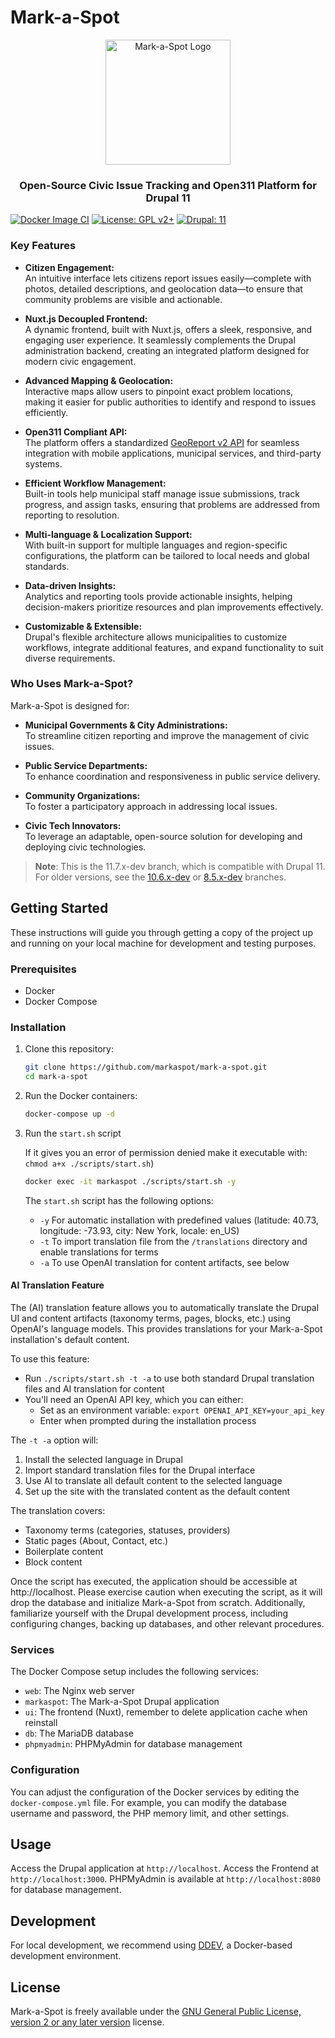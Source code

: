 # Mark-a-Spot

<div align="center">
  <img src="https://www.markaspot.de/assets/images/logo.svg" width="200px" alt="Mark-a-Spot Logo"/>
  <h3>Open-Source Civic Issue Tracking and Open311 Platform for Drupal 11</h3>
</div>

[![Docker Image CI](https://github.com/markaspot/mark-a-spot/actions/workflows/docker-image.yml/badge.svg)](https://github.com/markaspot/mark-a-spot/actions/workflows/docker-image.yml)
[![License: GPL v2+](https://img.shields.io/badge/License-GPL%20v2%2B-blue.svg)](https://www.gnu.org/licenses/old-licenses/gpl-2.0.en.html)
[![Drupal: 11](https://img.shields.io/badge/Drupal-11-brightgreen.svg)](https://www.drupal.org/project/markaspot)

### Key Features

- **Citizen Engagement:**  
  An intuitive interface lets citizens report issues easily—complete with photos, detailed descriptions, and geolocation data—to ensure that community problems are visible and actionable.
  
- **Nuxt.js Decoupled Frontend:**  
  A dynamic frontend, built with Nuxt.js, offers a sleek, responsive, and engaging user experience. It seamlessly complements the Drupal administration backend, creating an integrated platform designed for modern civic engagement.

- **Advanced Mapping & Geolocation:**  
  Interactive maps allow users to pinpoint exact problem locations, making it easier for public authorities to identify and respond to issues efficiently.
  
- **Open311 Compliant API:**  
  The platform offers a standardized [GeoReport v2 API](https://wiki.open311.org/GeoReport_v2) for seamless integration with mobile applications, municipal services, and third-party systems.
  
- **Efficient Workflow Management:**  
  Built-in tools help municipal staff manage issue submissions, track progress, and assign tasks, ensuring that problems are addressed from reporting to resolution.
  
- **Multi-language & Localization Support:**  
  With built-in support for multiple languages and region-specific configurations, the platform can be tailored to local needs and global standards.
  
- **Data-driven Insights:**  
  Analytics and reporting tools provide actionable insights, helping decision-makers prioritize resources and plan improvements effectively.
  
- **Customizable & Extensible:**  
  Drupal's flexible architecture allows municipalities to customize workflows, integrate additional features, and expand functionality to suit diverse requirements.

### Who Uses Mark-a-Spot?

Mark-a-Spot is designed for:
- **Municipal Governments & City Administrations:**  
  To streamline citizen reporting and improve the management of civic issues.
  
- **Public Service Departments:**  
  To enhance coordination and responsiveness in public service delivery.
  
- **Community Organizations:**  
  To foster a participatory approach in addressing local issues.
  
- **Civic Tech Innovators:**  
  To leverage an adaptable, open-source solution for developing and deploying civic technologies.

> **Note**: This is the 11.7.x-dev branch, which is compatible with Drupal 11. For older versions, see the [10.6.x-dev](https://github.com/markaspot/mark-a-spot/tree/10.6.x-dev) or [8.5.x-dev](https://github.com/markaspot/mark-a-spot/tree/8.5.x-dev) branches.

## Getting Started

These instructions will guide you through getting a copy of the project up and running on your local machine for development and testing purposes.

### Prerequisites

- Docker
- Docker Compose

### Installation

1. Clone this repository:
    ```bash
    git clone https://github.com/markaspot/mark-a-spot.git
    cd mark-a-spot
    ```

2. Run the Docker containers:
    ```bash
    docker-compose up -d
    ```

3. Run the `start.sh` script

   If it gives you an error of permission denied make it executable with: `chmod a+x ./scripts/start.sh`)
    ```bash
   docker exec -it markaspot ./scripts/start.sh -y
    ```
   The `start.sh` script has the following options:
   - `-y` For automatic installation with predefined values (latitude: 40.73, longitude: -73.93, city: New York, locale: en_US)
   - `-t` To import translation file from the `/translations` directory and enable translations for terms
   - `-a` To use OpenAI translation for content artifacts, see below

#### AI Translation Feature

The (AI) translation feature allows you to automatically translate the Drupal UI and content artifacts (taxonomy terms, pages, blocks, etc.) using OpenAI's language models. This provides translations for your Mark-a-Spot installation's default content. 

To use this feature:
- Run `./scripts/start.sh -t -a` to use both standard Drupal translation files and AI translation for content
- You'll need an OpenAI API key, which you can either:
  - Set as an environment variable: `export OPENAI_API_KEY=your_api_key`
  - Enter when prompted during the installation process

The `-t -a` option will:
1. Install the selected language in Drupal
2. Import standard translation files for the Drupal interface
3. Use AI to translate all default content to the selected language
4. Set up the site with the translated content as the default content

The translation covers:
- Taxonomy terms (categories, statuses, providers)
- Static pages (About, Contact, etc.)
- Boilerplate content
- Block content

Once the script has executed, the application should be accessible at http://localhost. Please exercise caution when executing the script, as it will drop the database and initialize Mark-a-Spot from scratch. Additionally, familiarize yourself with the Drupal development process, including configuring changes, backing up databases, and other relevant procedures.

### Services

The Docker Compose setup includes the following services:

- `web`: The Nginx web server
- `markaspot`: The Mark-a-Spot Drupal application
- `ui`: The frontend (Nuxt), remember to delete application cache when reinstall
- `db`: The MariaDB database
- `phpmyadmin`: PHPMyAdmin for database management

### Configuration

You can adjust the configuration of the Docker services by editing the `docker-compose.yml` file. For example, you can modify the database username and password, the PHP memory limit, and other settings.

## Usage

Access the Drupal application at `http://localhost`.
Access the Frontend at `http://localhost:3000`.
PHPMyAdmin is available at `http://localhost:8080` for database management.

## Development

For local development, we recommend using [DDEV](https://ddev.com), a Docker-based development environment.

## License

Mark-a-Spot is freely available under the [GNU General Public License, version 2 or any later version](https://www.gnu.org/licenses/old-licenses/gpl-2.0.en.html) license.